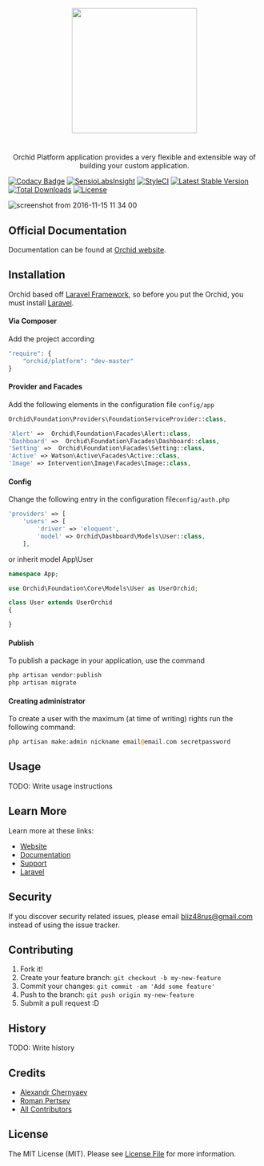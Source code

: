 <p align="center">
<a href="https://github.com/TheOrchid/Platform"><img width="250"  src="https://theorchid.github.io/Platform/dist/img/orchid.svg">
</a>
</p>


#
<p align="center">
Orchid Platform application provides a very flexible and extensible way of building your custom application.
</p>


[![Codacy Badge](https://api.codacy.com/project/badge/Grade/80fc1214b05e441eba471c92fafe2c81)](https://www.codacy.com/app/a-r-t-1-s-t/Platform?utm_source=github.com&amp;utm_medium=referral&amp;utm_content=TheOrchid/Platform&amp;utm_campaign=Badge_Grade)
[![SensioLabsInsight](https://insight.sensiolabs.com/projects/b21bd1a3-da88-45e3-ac22-c2b6e5f0ef0d/mini.png)](https://insight.sensiolabs.com/projects/b21bd1a3-da88-45e3-ac22-c2b6e5f0ef0d)
[![StyleCI](https://styleci.io/repos/73781385/shield?branch=master)](https://styleci.io/repos/73781385)
[![Latest Stable Version](https://poser.pugx.org/orchid/platform/v/stable)](https://packagist.org/packages/orchid/platform)
[![Total Downloads](https://poser.pugx.org/orchid/platform/downloads)](https://packagist.org/packages/orchid/platform)
[![License](https://poser.pugx.org/orchid/platform/license)](https://packagist.org/packages/orchid/platform)

![screenshot from 2016-11-15 11 34 00](https://cloud.githubusercontent.com/assets/5102591/20298551/a273bba0-ab27-11e6-850b-2fa136056453.png)



## Official Documentation

Documentation can be found at [Orchid website](https://theorchid.github.io/Platform/).



## Installation

Orchid based off [Laravel Framework](http://laravel.com), so before you put the Orchid, you must install [Laravel](http://laravel.com).


#### Via Composer

Add the project according
```php
"require": {
    "orchid/platform": "dev-master"
}
```

####  Provider and Facades


Add the following elements in the configuration file `config/app`
```php
Orchid\Foundation\Providers\FoundationServiceProvider::class,
```

```php
'Alert' =>  Orchid\Foundation\Facades\Alert::class,
'Dashboard' =>  Orchid\Foundation\Facades\Dashboard::class,
'Setting' =>  Orchid\Foundation\Facades\Setting::class,
'Active' => Watson\Active\Facades\Active::class,
'Image' => Intervention\Image\Facades\Image::class,
```


#### Config

Change the following entry in the configuration file`config/auth.php`

```php
'providers' => [
    'users' => [
        'driver' => 'eloquent',
        'model' => Orchid\Dashboard\Models\User::class,
    ],
```

or inherit model App\User

```php
namespace App;

use Orchid\Foundation\Core\Models\User as UserOrchid;

class User extends UserOrchid
{

}

```


#### Publish

To publish a package in your application, use the command
```php
php artisan vendor:publish
php artisan migrate
```


#### Creating administrator


To create a user with the maximum (at time of writing) rights
run the following command:


```php
php artisan make:admin nickname email@email.com secretpassword
```

## Usage

TODO: Write usage instructions



## Learn More

Learn more at these links:

- [Website](https://theorchid.github.io/Platform/)
- [Documentation](https://theorchid.github.io/Platform/)
- [Support](https://github.com/TheOrchid/Platform/issues)
- [Laravel](https://laravel.com/)

## Security

If you discover security related issues, please email bliz48rus@gmail.com instead of using the issue tracker.


## Contributing

1. Fork it!
2. Create your feature branch: `git checkout -b my-new-feature`
3. Commit your changes: `git commit -am 'Add some feature'`
4. Push to the branch: `git push origin my-new-feature`
5. Submit a pull request :D

## History

TODO: Write history

## Credits

- [Alexandr Chernyaev](https://github.com/tabuna)
- [Roman Pertsev](https://github.com/PertsevRoman)
- [All Contributors](../../contributors)


## License

The MIT License (MIT). Please see [License File](LICENSE) for more information.
